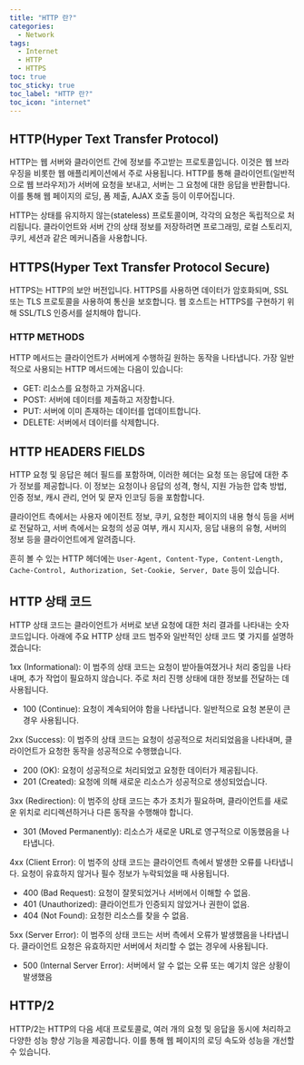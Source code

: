 ```yaml
---
title: "HTTP 란?"
categories:
  - Network
tags:
  - Internet
  - HTTP
  - HTTPS
toc: true
toc_sticky: true
toc_label: "HTTP 란?"
toc_icon: "internet"
---
```


## HTTP(Hyper Text Transfer Protocol)
HTTP는 웹 서버와 클라이언트 간에 정보를 주고받는 프로토콜입니다. 이것은 웹 브라우징을 비롯한 웹 애플리케이션에서 주로 사용됩니다. HTTP를 통해 클라이언트(일반적으로 웹 브라우저)가 서버에 요청을 보내고, 서버는 그 요청에 대한 응답을 반환합니다. 이를 통해 웹 페이지의 로딩, 폼 제출, AJAX 호출 등이 이루어집니다.

HTTP는 상태를 유지하지 않는(stateless) 프로토콜이며, 각각의 요청은 독립적으로 처리됩니다. 클라이언트와 서버 간의 상태 정보를 저장하려면 프로그래밍, 로컬 스토리지, 쿠키, 세션과 같은 메커니즘을 사용합니다.

## HTTPS(Hyper Text Transfer Protocol Secure)
HTTPS는 HTTP의 보안 버전입니다. HTTPS를 사용하면 데이터가 암호화되며, SSL 또는 TLS 프로토콜을 사용하여 통신을 보호합니다. 웹 호스트는 HTTPS를 구현하기 위해 SSL/TLS 인증서를 설치해야 합니다.

### HTTP METHODS
HTTP 메서드는 클라이언트가 서버에게 수행하길 원하는 동작을 나타냅니다. 가장 일반적으로 사용되는 HTTP 메서드에는 다음이 있습니다:

- GET: 리소스를 요청하고 가져옵니다.
- POST: 서버에 데이터를 제출하고 저장합니다.
- PUT: 서버에 이미 존재하는 데이터를 업데이트합니다.
- DELETE: 서버에서 데이터를 삭제합니다.


## HTTP HEADERS FIELDS
HTTP 요청 및 응답은 헤더 필드를 포함하며, 이러한 헤더는 요청 또는 응답에 대한 추가 정보를 제공합니다. 이 정보는 요청이나 응답의 성격, 형식, 지원 가능한 압축 방법, 인증 정보, 캐시 관리, 언어 및 문자 인코딩 등을 포함합니다.

클라이언트 측에서는 사용자 에이전트 정보, 쿠키, 요청한 페이지의 내용 형식 등을 서버로 전달하고, 서버 측에서는 요청의 성공 여부, 캐시 지시자, 응답 내용의 유형, 서버의 정보 등을 클라이언트에게 알려줍니다.

흔히 볼 수 있는 HTTP 헤더에는 `User-Agent, Content-Type, Content-Length, Cache-Control, Authorization, Set-Cookie, Server, Date` 등이 있습니다. 

## HTTP 상태 코드
HTTP 상태 코드는 클라이언트가 서버로 보낸 요청에 대한 처리 결과를 나타내는 숫자 코드입니다. 아래에 주요 HTTP 상태 코드 범주와 일반적인 상태 코드 몇 가지를 설명하겠습니다:

1xx (Informational): 이 범주의 상태 코드는 요청이 받아들여졌거나 처리 중임을 나타내며, 추가 작업이 필요하지 않습니다. 주로 처리 진행 상태에 대한 정보를 전달하는 데 사용됩니다.

- 100 (Continue): 요청이 계속되어야 함을 나타냅니다. 일반적으로 요청 본문이 큰 경우 사용됩니다.

2xx (Success): 이 범주의 상태 코드는 요청이 성공적으로 처리되었음을 나타내며, 클라이언트가 요청한 동작을 성공적으로 수행했습니다.

- 200 (OK): 요청이 성공적으로 처리되었고 요청한 데이터가 제공됩니다.
- 201 (Created): 요청에 의해 새로운 리소스가 성공적으로 생성되었습니다.

3xx (Redirection): 이 범주의 상태 코드는 추가 조치가 필요하며, 클라이언트를 새로운 위치로 리디렉션하거나 다른 동작을 수행해야 합니다.

- 301 (Moved Permanently): 리소스가 새로운 URL로 영구적으로 이동했음을 나타냅니다.

4xx (Client Error): 이 범주의 상태 코드는 클라이언트 측에서 발생한 오류를 나타냅니다. 요청이 유효하지 않거나 필수 정보가 누락되었을 때 사용됩니다.

- 400 (Bad Request): 요청이 잘못되었거나 서버에서 이해할 수 없음.
- 401 (Unauthorized): 클라이언트가 인증되지 않았거나 권한이 없음.
- 404 (Not Found): 요청한 리소스를 찾을 수 없음.

5xx (Server Error): 이 범주의 상태 코드는 서버 측에서 오류가 발생했음을 나타냅니다. 클라이언트 요청은 유효하지만 서버에서 처리할 수 없는 경우에 사용됩니다.

- 500 (Internal Server Error): 서버에서 알 수 없는 오류 또는 예기치 않은 상황이 발생했음

## HTTP/2
HTTP/2는 HTTP의 다음 세대 프로토콜로, 여러 개의 요청 및 응답을 동시에 처리하고 다양한 성능 향상 기능을 제공합니다. 이를 통해 웹 페이지의 로딩 속도와 성능을 개선할 수 있습니다.
